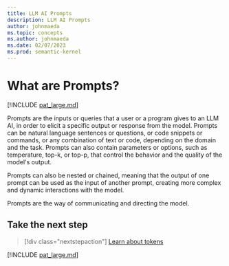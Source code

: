 ```yaml
---
title: LLM AI Prompts
description: LLM AI Prompts
author: johnmaeda
ms.topic: concepts
ms.author: johnmaeda
ms.date: 02/07/2023
ms.prod: semantic-kernel
---
```

# What are Prompts?

[!INCLUDE [pat_large.md](../includes/pat_large.md)]

Prompts are the inputs or queries that a user or a program gives to an LLM AI, in order to elicit a specific output or response from the model. Prompts can be natural language sentences or questions, or code snippets or commands, or any combination of text or code, depending on the domain and the task. Prompts can also contain parameters or options, such as temperature, top-k, or top-p, that control the behavior and the quality of the model's output. 

Prompts can also be nested or chained, meaning that the output of one prompt can be used as the input of another prompt, creating more complex and dynamic interactions with the model. 

Prompts are the way of communicating and directing the model.

## Take the next step

> [!div class="nextstepaction"]
> [Learn about tokens](tokens)

[!INCLUDE [pat_large.md](../includes/pat_large.md)]
